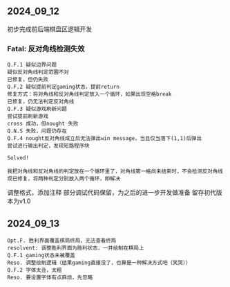 ## 2024_09_12

初步完成前后端棋盘区逻辑开发


### Fatal: 反对角线检测失效

```
Q.F.1 疑似边界问题
疑似反对角线判定范围不对
已修复，但仍失败
Q.F.2 疑似提前判定gaming状态，提前return
修复方式：将对角线和反对角线判定放入一个循环，如果出现空格break
已修复，仍无法判定反对角线
Q.F.3 疑似游戏刷新问题
尝试提前刷新游戏
cross 成功，但nought 失败
Q.N.S 失败，问题仍存在
Q.F.4 nought反对角线成立后无法弹出win message，当且仅当落下(1,1)后弹出
尝试进行输出判定，发现短路程序块

Solved!

我把对角线和反对角线的判定放在一个循环里了，对角线第一格尚未结束时，不会检测反对角线
现已修复，将两种判定分别放入两个循环，即解决
```

调整格式，添加注释
部分调试代码保留，为之后的进一步开发做准备
留存初代版本为v1.0

## 2024_09_13

```
Opt.F. 胜利界面覆盖棋局终局，无法查看终局
resolvent: 调整胜利界面为胜利状态，一并绘制在棋局上
Q.F.1 gaming状态未被覆盖
Reso. 调整绘制逻辑（结果gaming直接没了，也算是一种解决方式吧（笑哭））
Q.F.2 字体太丑，太粗
Reso. 要设置字体有点麻烦，先忽略
```